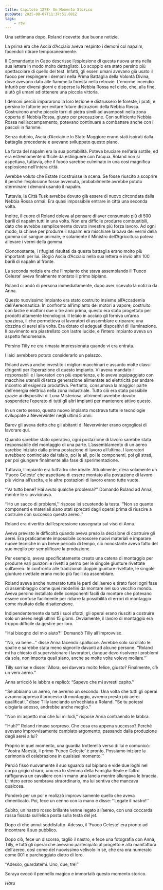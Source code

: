 ```yaml
---
title: Capitolo 1278- Un Momento Storico
pubDate: 2025-08-07T11:37:51.081Z
tags:
    - rtw
---
```



Una settimana dopo, Roland ricevette due buone notizie.


La prima era che Ascia d’Acciaio aveva respinto i demoni col napalm, facendoli ritirare temporaneamente.


Il Comandante in Capo descrisse l’esplosione di questa nuova arma nella sua lettera in modo molto dettagliato. Lo scoppio era stato persino più spettacolare di quello del test. Infatti, gli esseri umani avevano già usato il fuoco per respingere i demoni nella Prima Battaglia della Volontà Divina, dove avevano dato alle fiamme la foresta nella retrovie. L’enorme incendio infuriò per diversi giorni e disperse la Nebbia Rossa nel cielo, che, alla fine, aiutò gli umani ad ottenere una piccola vittoria.


I demoni perciò impararono la loro lezione e distrussero le foreste, i prati, e persino le fattorie per evitare future distruzioni della Nebbia Rossa. Costruirono anche piccole torri di pietra simili ad avamposti nella zona coperta di Nebbia Rossa, giusto per precauzione. Con sufficiente Nebbia Rossa nell’accampamento, potevano continuare a combattere anche con i pascoli in fiamme.


Senza dubbio, Ascia d’Acciaio e lo Stato Maggiore erano stati ispirati dalla battaglia precedente e avevano sviluppato questo piano.


La forza del napalm era la sua portabilità. Poteva bruciare nell’aria sottile, ed era estremamente difficile da estinguere con l’acqua. Roland non si aspettava, tuttavia, che il fuoco sarebbe culminato in una così magnifica esplosione nell’intera città.


Avrebbe voluto che Estate ricostruisse la scena. Se fosse riuscito a scoprire il perché l’esplosione fosse avvenuta, probabilmente avrebbe potuto sterminare i demoni usando il napalm.


Tuttavia, la Città Tusk avrebbe dovuto già essere di nuovo circondata dalla Nebbia Rossa ormai. Era quasi impossibile entrare in città una seconda volta.


Inoltre, il cuore di Roland doleva al pensare di aver consumato più di 500 barili di napalm tutti in una volta. Non era difficile produrre combustibili, dato che avrebbe semplicemente dovuto investire più forza lavoro. Ad ogni modo, la chiave per produrre il napalm era mischiare la bava dei vermi della gomma col sangue animale, e solamente il Ministro dell’Agricoltura poteva allevare i vermi della gomma.


Ciononostante, i rifugiati risultati da questa battaglia erano molto più importanti per lui. Elogiò Ascia d’Acciaio nella sua lettera e inviò altri 100 barili di napalm al fronte.


La seconda notizia era che l’impianto che stava assemblando il ‘Fuoco Celeste’ aveva finalmente montato il primo biplano.


Roland ci andò di persona immediatamente, dopo aver ricevuto la notizia da Anna.


Questo nuovissimo impianto era stato costruito insieme all’Accademia dell’Aereonautica. In confronto all’impianto dei motori a vapore, costruito con lastre e mattoni due o tre anni prima, questo era stato progettato per prodotti altamente tecnologici. Il telaio in acciaio gli forniva un’area spaziosa, il che permetteva ai lavoratori di assemblare e riparare una dozzina di aerei alla volta. Era dotato di adeguati dispositivi di illuminazione. Il pavimento era piastrellato con lastre lucide, e l’intero impianto aveva un aspetto fenomenale.


Persino Tilly ne era rimasta impressionata quando vi era entrata.


I laici avrebbero potuto considerarlo un palazzo.


Roland aveva anche investito i migliori macchinari e assunto molte classi dirigenti per l’operazione di questo impianto. Vi aveva mandato i responsabili e i lavoratori con più esperienza, e lo aveva equipaggiato con macchine utensili di terza generazione alimentate ad elettricità per andare incontro all’esigenza produttiva. Pertanto, consumava la maggior parte dell’energia elettrica nella zona industriale. Tutto ciò era stato possibile grazie ai dispositivi di Luna Misteriosa, altrimenti avrebbe dovuto sospendere l’operato di tutti gli altri impianti per mantenere attivo questo.


In un certo senso, questo nuovo impianto mostrava tutte le tecnologie sviluppate a Neverwinter negli ultimi 5 anni.


Barov gli aveva detto che gli abitanti di Neverwinter erano orgogliosi di lavorare qui.


Quando sarebbe stato operativo, ogni postazione di lavoro sarebbe stata responsabile del montaggio di una parte. L’assemblamento di un aereo sarebbe iniziato dalla prima postazione di lavoro all’ultima. I lavoratori avrebbero cominciato dal telaio, poi le ali, poi le componenti, poi gli strati, per poi giungere finalmente alla fase di sperimentazione.


Tuttavia, l’impianto era tutt’altro che ideale. Attualmente, c’era solamente un ‘Fuoco Celeste’ che aspettava di essere montato alla postazione di lavoro più vicina all’uscita, e le altre postazioni di lavoro erano tutte vuote.


‘’Va tutto bene? Hai avuto qualche problema?’’ Domandò Roland ad Anna, mentre le si avvicinava.


‘’Ho un sacco di problemi,’’ rispose lei scuotendo la testa. ‘’Non so quante componenti e materiali siano stati sprecati dagli operai prima di riuscire a costruire con successo questo aereo.’’


Roland era divertito dall’espressione rassegnata sul viso di Anna.


Aveva previsto le difficoltà quando aveva preso la decisione di costruire gli aerei. Era praticamente impossibile conoscere nuovi materiali e imparare nuove tecniche in un breve periodo di tempo, ciò nonostante aveva fatto del suo meglio per semplificare la produzione.


Per esempio, aveva specificatamente creato una catena di montaggio per produrre vari punzoni e rivetti a perno per le singole giunture rivettate sull’aereo. In confronto alle tradizionali doppie giunture rivettate, le singole giunture rivettate erano molto più facili da assemblare.


Roland aveva anche numerato tutte le parti dell’aereo e tirato fuori ogni fase di assemblaggio come quei modellini da montare nel suo vecchio mondo. Aveva persino installato delle componenti facili da montare che potevano essere confuse facilmente per ridurre la possibilità di errori di montaggio come risultato della disattenzione.


Indipendentemente da tutti i suoi sforzi, gli operai erano riusciti a costruire solo un aereo negli ultimi 15 giorni. Ovviamente, il lavoro di montaggio era troppo difficile da gestire per loro.


‘’Hai bisogno del mio aiuto?’’ Domandò Tilly all’improvviso.


‘’No, va bene…’’ disse Anna facendo spallucce. Avrebbe solo scrollato le spalle e sarebbe stata meno signorile davanti ad alcune persone. ‘’Roland mi ha chiesto di supervisionare i lavoratori, dunque devo risolvere i problemi da sola, non importa quali siano, anche se molte volte volevo mollare.’’


Tilly sorrise e disse: ‘’Allora, sei davvero molto felice, giusto? Finalmente, c’è un vero aereo.’’


Anna arricciò le labbra e replicò: “Sapevo che mi avresti capito.’’


‘’Se abbiamo un aereo, ne avremo un secondo. Una volta che tutti gli operai avranno appreso il processo di montaggio, avremo presto più aerei qualificati,’’ disse Tilly lanciando un’occhiata a Roland. ‘‘Se tu potessi elogiarla adesso, andrebbe anche meglio.’’


‘’Non mi aspetto mai che lui mi lodi,’’ rispose Anna contraendo le labbra.


‘’Huh?’’ Roland rimase sorpreso. Che cosa era appena successo? Perché avevano improvvisamente cambiato argomento, passando dalla produzione degli aerei a lui?


Proprio in quel momento, una guardia trotterellò verso di lui e comunicò: ‘’Vostra Maestà, il primo ‘Fuoco Celeste’ è pronto. Possiamo iniziare la cerimonia di celebrazione in qualsiasi momento.’’


Perciò fissò nuovamente il suo sguardo sul biplano e vide due loghi nel corpo grigio chiaro, uno era lo stemma della Famiglia Reale e l’altro raffigurava un cavaliere con in mano una lancia mentre allungava le braccia. L’intero aereo sembrava straordinario, ma lui sentiva che mancava qualcosa.


Ponderò per un po’ e realizzò improvvisamente quello che aveva dimenticato. Poi, fece un cenno con la mano e disse: ‘’Legate il nastro!’’


Subito, un nastro rosso brillante venne legato all’aereo, con una coccarda rossa fissata sull’elica posta sulla testa del jet.


Dopo di che annuì soddisfatto. Adesso, il ‘Fuoco Celeste’ era pronto ad incontrare il suo pubblico.


Dopo ciò, fece un discorso, tagliò il nastro, e fece una fotografia con Anna, Tilly, e tutti gli operai che avevano partecipato al progetto e alla manifattura dell’aereo, così come del nuovissimo velivolo in sé, che era ora numerato come 001 e parcheggiato dietro di loro.


‘’Adesso, guardatemi. Uno, due, tre!”


Soraya evocò il pennello magico e immortalò questo momento storico.


<em>Haru</em>
                                


                                



